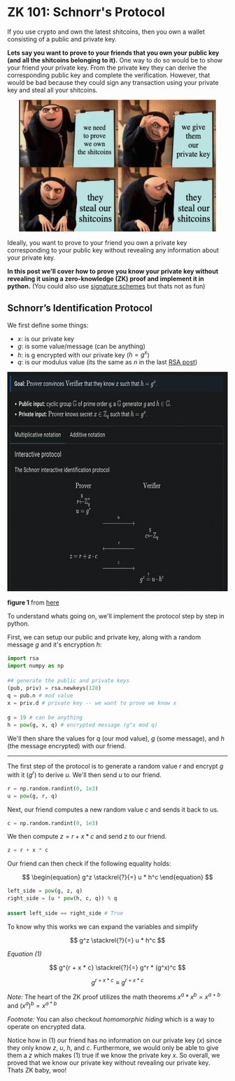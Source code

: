 # ZK 101: Schnorr's Protocol 

If you use crypto and own the latest shitcoins, then you own a wallet consisting of a public and private key. 

**Lets say you want to prove to your friends that you own your public key (and all the shitcoins belonging to it).** One way to do so would be to show your friend your private key. From the private key they can derive the corresponding public key and complete the verification. However,  that would be bad because they could sign any transaction using your private key and steal all your shitcoins. 

<div align="center">
<img src="2022-07-07-21-47-04.png" width="450" height="300">
</div>

Ideally, you want to prove to your friend you own a private key corresponding to your public key without revealing any information about your private key. 

**In this post we'll cover how to prove you know your private key without revealing it using a zero-knowledge (ZK) proof and implement it in python.** (You could also use [signature schemes](https://cryptobook.nakov.com/digital-signatures/rsa-signatures) but thats not as fun)

## Schnorr’s Identification Protocol 

We first define some things: 
- $x$: is our private key 
- $g$: is some value/message (can be anything)
- $h$: is g encrypted with our private key ($h = g^x$)
- $q$: is our modulus value (its the same as $n$ in the last [RSA post](https://github.com/0xNineteen/blog.md/blob/master/rsa-encryption/index.md))

<div align="center">
<img src="2022-07-07-21-12-12.png" width="700" height="500">
</div>

**figure 1** from [here](https://www.zkdocs.com/docs/zkdocs/zero-knowledge-protocols/schnorr/)

To understand whats going on, we'll implement the protocol step by step in python.

First, we can setup our public and private key, along with a random message $g$ and it's encryption $h$:

```python 
import rsa
import numpy as np 

## generate the public and private keys 
(pub, priv) = rsa.newkeys(128)
q = pub.n # mod value 
x = priv.d # private key -- we want to prove we know x

g = 19 # can be anything 
h = pow(g, x, q) # encrypted message (g^x mod q)
```

We'll then share the values for $q$ (our mod value), $g$ (some message), and $h$ (the message encrypted) with our friend.  

---

The first step of the protocol is to generate a random value $r$ and encrypt $g$ with it ($g^r$) to derive $u$. We'll then send $u$ to our friend. 

```python 
r = np.random.randint(0, 1e3)
u = pow(g, r, q)
```

Next, our friend computes a new random value $c$ and sends it back to us. 

```python 
c = np.random.randint(0, 1e3)
```

We then compute $z = r + x * c$ and send $z$ to our friend. 

```python 
z = r + x * c 
```

Our friend can then check if the following equality holds:

$$
\begin{equation}
g^z \stackrel{?}{=} u * h^c 
\end{equation}
$$

```python 
left_side = pow(g, z, q)
right_side = (u * pow(h, c, q)) % q

assert left_side == right_side # True 
```

To know why this works we can expand the variables and simplify 

$$
g^z \stackrel{?}{=} u * h^c 
$$ 

*Equation (1)*

$$
g^{r + x * c} \stackrel{?}{=} g^r * (g^x)^c
$$

$$
g^{r + x * c} \equiv g^{r + x * c} 
$$

*Note:* The heart of the ZK proof utilizes the math theorems $x^a * x^b = x^{a + b}$ and $(x^a)^b = x^{a * b}$

*Footnote:* You can also checkout *homomorphic hiding* which is a way to operate on encrypted data.

Notice how in (1) our friend has no information on our private key ($x$) since they only know $z$, $u$, $h$, and $c$. Furthermore, we would only be able to give them a $z$ which makes (1) true if we know the private key $x$. So overall, we proved that we know our private key without revealing our private key. Thats ZK baby, woo! 
